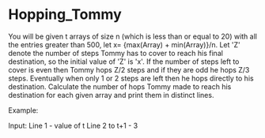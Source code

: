 # Hopping_Tommy
You will be given t arrays of size n (which is less than or equal to 20) with all the entries greater than 500, let x= {max(Array) + min(Array)}/n. Let 'Z' denote the number of steps Tommy has to cover to reach his final destination, so the initial value of 'Z' is 'x'. If the number of steps left to cover is even then Tommy hops Z/2 steps and if they are odd he hops Z/3 steps. Eventually when only 1 or 2 steps are left then he hops directly to his destination. Calculate the number of hops Tommy made to reach his destination for each given array and print them in distinct lines.


Example:

Input:
Line 1 - value of t 
Line 2 to t+1 - 
3
